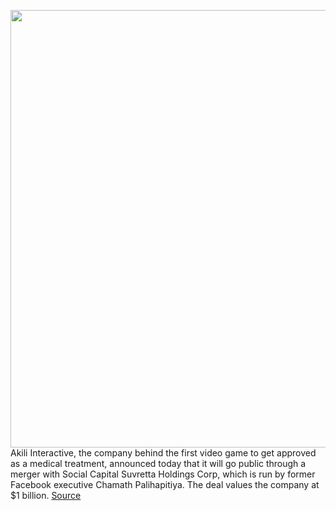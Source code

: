 <img src='https://cdn.vox-cdn.com/thumbor/J1HESVrrcIQjkZU3NwiikwvaRBc=/0x0:1792x828/1200x800/filters:focal(753x271:1039x557)/cdn.vox-cdn.com/uploads/chorus_image/image/70434581/Endeavor_Soup.0.jpg' width='700px' /><br/>
Akili Interactive, the company behind the first video game to get approved as a medical treatment, announced today that it will go public through a merger with Social Capital Suvretta Holdings Corp, which is run by former Facebook executive Chamath Palihapitiya. The deal values the company at $1 billion.
<a href='https://www.theverge.com/2022/1/26/22902537/prescription-video-game-adhd-spac-public-company'> Source <a/>